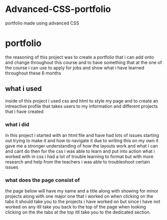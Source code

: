 # Advanced-CSS-portfolio
portfolio made using advanced CSS
# portfolio
the reasoning of this project was to create a portfolio that i can add onto and change throughout this course and to have something that at the one of the course i can use to apply for jobs and show what i have learned throughout these 6 months

## what i used
inside of this project i used css and html to style my page and to create an intreactive profile that takes users to my information and different projects that i have created

### what i did
in this project i started with an html file and have had lots of issues starting out trying to make it and how to navigate it due to writing this on my own it gave me a stronger understanding of how the layouts work and what i can and cant do then for the css i was able to learn and put into action what i worked with in css i had a lot of trouble learning to format but with more research and help from the teachers i was able to troubleshoot certain issues

### what does the page consist of
the page below will have my name and a title along with showing for minor projects along with one major one that i worked on when clicking on the tabs it should take you to the projects i have worked on but since i have not worked on any itll take you back to the top of the page when looking clicking on the the tabs at the top itll take you to the dedicated section.